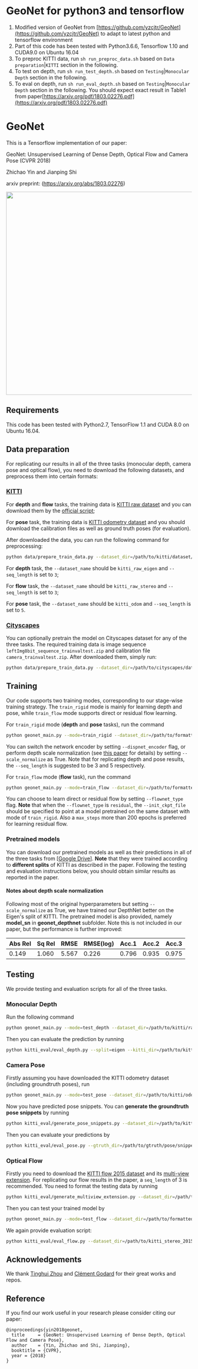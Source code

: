 # GeoNet for python3 and tensorflow
1. Modified version of GeoNet from [https://github.com/yzcjtr/GeoNet](https://github.com/yzcjtr/GeoNet) to adapt to latest python and tensorflow environment
2. Part of this code has been tested with Python3.6.6, Tensorflow 1.10 and CUDA9.0 on Ubuntu 16.04
3. To preproc KITTI data, run `sh run_preproc_data.sh` based on `Data preparation`|`KITTI` section in the following.
4. To test on depth, run `sh run_test_depth.sh` based on `Testing`|`Monocular Depth` section in the following.
5. To eval on depth, run `sh run_eval_depth.sh` based on `Testing`|`Monocular Depth` section in the following. You should expect exact result in Table1 from paper[https://arxiv.org/pdf/1803.02276.pdf](https://arxiv.org/pdf/1803.02276.pdf)



# GeoNet

This is a Tensorflow implementation of our paper:

GeoNet: Unsupervised Learning of Dense Depth, Optical Flow and Camera Pose (CVPR 2018)

Zhichao Yin and Jianping Shi

arxiv preprint: (https://arxiv.org/abs/1803.02276)

<img src="misc/overview.jpg" width="550">

## Requirements

This code has been tested with Python2.7, TensorFlow 1.1 and CUDA 8.0 on Ubuntu 16.04.

## Data preparation

For replicating our results in all of the three tasks (monocular depth, camera pose and optical flow), 
you need to download the following datasets, and preprocess them into certain formats:

### [KITTI](http://www.cvlibs.net/datasets/kitti/index.php)
For **depth** and **flow** tasks, the training data is [KITTI raw dataset](http://www.cvlibs.net/datasets/kitti/raw_data.php) 
and you can download them by the [official script](http://www.cvlibs.net/download.php?file=raw_data_downloader.zip);

For **pose** task, the training data is [KITTI odometry dataset](http://www.cvlibs.net/download.php?file=data_odometry_color.zip) 
and you should download the calibration files as well as ground truth poses (for evaluation).

After downloaded the data, you can run the following command for preprocessing:
```bash
python data/prepare_train_data.py --dataset_dir=/path/to/kitti/dataset/ --dataset_name=kitti_split --dump_root=/path/to/formatted/data/ --seq_length=3 --img_height=128 --img_width=416 --num_threads=16 --remove_static
```

For **depth** task, the `--dataset_name` should be `kitti_raw_eigen` and `--seq_length` is set to `3`;

For **flow** task, the `--dataset_name` should be `kitti_raw_stereo` and `--seq_length` is set to `3`;

For **pose** task, the `--dataset_name` should be `kitti_odom` and `--seq_length` is set to `5`.

### [Cityscapes](https://www.cityscapes-dataset.com/)
You can optionally pretrain the model on Cityscapes dataset for any of the three tasks. The required training 
data is image sequence `leftImg8bit_sequence_trainvaltest.zip` and calibration file `camera_trainvaltest.zip`. 
After downloaded them, simply run:
```bash
python data/prepare_train_data.py --dataset_dir=/path/to/cityscapes/dataset/ --dataset_name='cityscapes' --dump_root=/path/to/formatted/data/ --seq_length=3 --img_height=171 --img_width=416 --num_threads=16
```

## Training
Our code supports two training modes, corresponding to our stage-wise training strategy. 
The `train_rigid` mode is mainly for learning depth and pose, while `train_flow` mode supports direct or residual flow learning.

For ``train_rigid`` mode (**depth** and **pose** tasks), run the command
```bash
python geonet_main.py --mode=train_rigid --dataset_dir=/path/to/formatted/data/ --checkpoint_dir=/path/to/save/ckpts/ --learning_rate=0.0002 --seq_length=3 --batch_size=4 --max_steps=350000 
```
You can switch the network encoder by setting `--dispnet_encoder` flag, or perform depth scale normalization (see [this paper](https://arxiv.org/abs/1712.00175) for details) by setting `--scale_normalize` as True.
Note that for replicating depth and pose results, the `--seq_length` is suggested to be 3 and 5 respectively.

For ``train_flow`` mode (**flow** task), run the command
```bash
python geonet_main.py --mode=train_flow --dataset_dir=/path/to/formatted/data/ --checkpoint_dir=/path/to/save/ckpts/ --learning_rate=0.0002 --seq_length=3 --flownet_type=direct --max_steps=400000
```
You can choose to learn direct or residual flow by setting `--flownet_type` flag. **Note** that when the `--flownet_type` is `residual`, the `--init_ckpt_file` should be specified to point
at a model pretrained on the same dataset with mode of `train_rigid`. Also a `max_steps` more than 200 epochs is preferred for learning residual flow.

### Pretrained models
You can download our pretrained models as well as their predictions in all of the three tasks from [[Google Drive](https://drive.google.com/open?id=1VSGpdMrQ3dFKdher_2RteDfz7F0g57ZH)]. **Note** that they were trained according to **different splits** of KITTI as described in the paper. Following the testing and evaluation instructions below, you should obtain similar results as reported in the paper.

#### Notes about depth scale normalization
Following most of the original hyperparameters but setting `--scale_normalize` as True, we have trained our DepthNet better on the Eigen's split of KITTI. The pretrained model is also provided, namely **model_sn** in **geonet_depthnet** subfolder. Note this is not included in our paper, but the performance is further improved:

| Abs Rel | Sq Rel | RMSE  | RMSE(log) | Acc.1 | Acc.2 | Acc.3 |
|---------|--------|-------|-----------|-------|-------|-------|
| 0.149   | 1.060  | 5.567 | 0.226     | 0.796 | 0.935 | 0.975 |

## Testing
We provide testing and evaluation scripts for all of the three tasks.

### Monocular Depth
Run the following command
```bash
python geonet_main.py --mode=test_depth --dataset_dir=/path/to/kitti/raw/dataset/ --init_ckpt_file=/path/to/trained/model/ --batch_size=1 --depth_test_split=eigen --output_dir=/path/to/save/predictions/
```
Then you can evaluate the prediction by running
```bash
python kitti_eval/eval_depth.py --split=eigen --kitti_dir=/path/to/kitti/raw/dataset/ --pred_file=/path/to/predictions/
```

### Camera Pose
Firstly assuming you have downloaded the KITTI odometry dataset (including groundtruth poses), run
```bash
python geonet_main.py --mode=test_pose --dataset_dir=/path/to/kitti/odom/dataset/ --init_ckpt_file=/path/to/trained/model/ --batch_size=1 --seq_length=5 --pose_test_seq=9 --output_dir=/path/to/save/predictions/
```
Now you have predicted pose snippets. You can **generate the groundtruth pose snippets** by running
```bash
python kitti_eval/generate_pose_snippets.py --dataset_dir=/path/to/kitti/odom/dataset/ --output_dir=/path/to/save/gtruth/pose/snippets/ --seq_id=09 --seq_length=5
```
Then you can evaluate your predictions by
```bash
python kitti_eval/eval_pose.py --gtruth_dir=/path/to/gtruth/pose/snippets/ --pred_dir=/path/to/predicted/pose/snippets/
```

### Optical Flow
Firstly you need to download the [KITTI flow 2015 dataset](http://www.cvlibs.net/download.php?file=data_scene_flow.zip) and its [multi-view extension](http://www.cvlibs.net/download.php?file=data_scene_flow_multiview.zip). 
For replicating our flow results in the paper, a `seq_length` of 3 is recommended. You need to format the testing data by running
```bash
python kitti_eval/generate_multiview_extension.py --dataset_dir=/path/to/data_scene_flow_multiview/ --calib_dir=/path/to/data_scene_flow_calib/ --dump_root=/path/to/formatted/testdata/ --cam_id=02 --seq_length=3
```
Then you can test your trained model by
```bash
python geonet_main.py --mode=test_flow --dataset_dir=/path/to/formatted/testdata/ --init_ckpt_file=/path/to/trained/model/ --flownet_type=direct --batch_size=1 --output_dir=/path/to/save/predictions/
```
We again provide evaluation script:
```bash
python kitti_eval/eval_flow.py --dataset_dir=/path/to/kitti_stereo_2015/ --pred_dir=/path/to/predictions/
```

## Acknowledgements
We thank [Tinghui Zhou](https://github.com/tinghuiz/SfMLearner) and [Clément Godard](https://github.com/mrharicot/monodepth) for their great works and repos.

## Reference
If you find our work useful in your research please consider citing our paper:
```
@inproceedings{yin2018geonet,
  title     = {GeoNet: Unsupervised Learning of Dense Depth, Optical Flow and Camera Pose},
  author    = {Yin, Zhichao and Shi, Jianping},
  booktitle = {CVPR},
  year = {2018}
}
```

